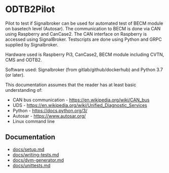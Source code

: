 # ODTB2Pilot

Pilot to test if Signalbroker can be used for automated test of BECM module on
basetech level (Autosar). The communication to BECM is done via CAN using
Raspberry and CanCase2. The CAN interface on Raspberry is accessed using
SignalBroker. Testscripts are done using Python and GRPC supplied by
Signalbroker.

Hardware used is Raspberry Pi3, CanCase2, BECM module including CVTN, CMS and
ODTB2.

Software used: Signalbroker (from gitlab/github/dockerhub) and Python 3.7 (or
later). 

This documentation assumes that the reader has at least basic understanding of:
 - CAN bus communication - https://en.wikipedia.org/wiki/CAN_bus
 - UDS - https://en.wikipedia.org/wiki/Unified_Diagnostic_Services
 - Python - https://docs.python.org/3/
 - Autosar - https://www.autosar.org/
 - Linux command line

## Documentation

 - [docs/setup.md](docs/setup.md)
 - [docs/writing-tests.md](docs/writing-tests.md)
 - [docs/dvm-generator.md](docs/dvm-generator.md)
 - [docs/unittests.md](docs/unittests.md)

